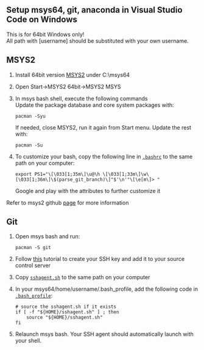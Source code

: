 ## Setup msys64, git, anaconda in Visual Studio Code on Windows

This is for 64bit Windows only!  
All path with \[username\] should be substituted with your own username.

## MSYS2

1. Install 64bit version [MSYS2](https://www.msys2.org/) under C:\msys64

2. Open Start->MSYS2 64bit->MSYS2 MSYS

3. In msys bash shell, execute the following commands  
    Update the package database and core system packages with:
    ```
    pacman -Syu
    ```
    If needed, close MSYS2, run it again from Start menu. Update the rest with:
    ```
    pacman -Su
    ```

4. To customize your bash, copy the following line in [`.bashrc`](msys64/home/username/.bashrc) to the same path on your computer:
    ```
    export PS1="\[\033[1;35m\]\u@\h \[\033[1;33m\]\w\[\033[1;36m\]\$(parse_git_branch)\]"$'\n'"\[\e[m\]> "
    ```
    Google and play with the attributes to further customize it

Refer to msys2 github [page](https://github.com/msys2/msys2/wiki/Using-packages) for more information

## Git

1. Open msys bash and run:
    ```
    pacman -S git
    ```

2. Follow [this](https://help.github.com/en/articles/generating-a-new-ssh-key-and-adding-it-to-the-ssh-agent) tutorial to create your SSH key and add it to your source control server

3. Copy [`sshagent.sh`](msys64/home/username/sshagent.sh) to the same path on your computer

4. In your msys64/home/username/.bash_profile, add the following code in [`.bash_profile`](msys64/home/username/.bash_profile):
    ```
    # source the sshagent.sh if it exists
    if [ -f "${HOME}/sshagent.sh" ] ; then
        source "${HOME}/sshagent.sh"
    fi
    ```
5. Relaunch msys bash. Your SSH agent should automatically launch with your shell.
